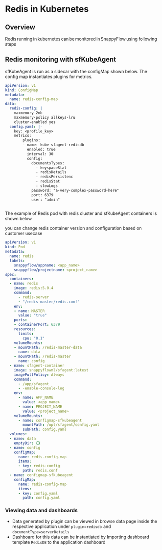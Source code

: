 
# Redis in Kubernetes

## Overview

 

Redis running in kubernetes can be monitored in SnappyFlow using following steps


## Redis monitoring with sfKubeAgent

sfKubeAgent is run as a sidecar with the configMap shown below. The config map instantiates plugins for metrics. 

 

```yaml
apiVersion: v1
kind: ConfigMap
metadata:
  name: redis-config-map
data:
  redis-config: |
    maxmemory 2mb
    maxmemory-policy allkeys-lru
    cluster-enabled yes
  config.yaml: |-
    key: <profile_key> 
    metrics:
        plugins:
        - name: kube-sfagent-redisdb
          enabled: true
          interval: 30
          config:
            documentsTypes:
              - keyspaceStat
              - redisDetails
              - redisPersistenc
              - redisStat
              - slowLogs
            password: "a-very-complex-password-here"
            port: 6379
            user: "admin"
 
```


The example of Redis pod with redis cluster and sfKubeAgent containers is shown below

you can change redis container version and configuration based on customer usecase

```yaml
apiVersion: v1
kind: Pod
metadata:
  name: redis
  labels:
    snappyflow/appname: <app_name> 
    snappyflow/projectname: <project_name>
spec:
  containers:
  - name: redis
    image: redis:5.0.4
    command:
      - redis-server
      - "/redis-master/redis.conf"
    env:
    - name: MASTER
      value: "true"
    ports:
    - containerPort: 6379
    resources:
      limits:
        cpu: "0.1"
    volumeMounts:
    - mountPath: /redis-master-data
      name: data
    - mountPath: /redis-master
      name: config
  - name: sfagent-container
    image: snappyflowml/sfagent:latest
    imagePullPolicy: Always
    command:
      - /app/sfagent
      - -enable-console-log
    env:
      - name: APP_NAME
        value: <app_name>
      - name: PROJECT_NAME
        value: <project_name>
    volumeMounts:
      - name: configmap-sfkubeagent
        mountPath: /opt/sfagent/config.yaml
        subPath: config.yaml
  volumes:
  - name: data
    emptyDir: {}
  - name: config
    configMap:
      name: redis-config-map
      items:
      - key: redis-config
        path: redis.conf
  - name: configmap-sfkubeagent
    configMap:
      name: redis-config-map
      items:
      - key: config.yaml
        path: config.yaml

```

### Viewing data and dashboards 

 

- Data generated by plugin can be viewed in browse data page inside the respective application under `plugin=redisdb`  and  `documentType=serverDetails` 
- Dashboard for this data can be instantiated by Importing dashboard template `RedisDB` to the application dashboard

